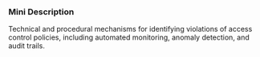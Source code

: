 ### Mini Description

Technical and procedural mechanisms for identifying violations of access control policies, including automated monitoring, anomaly detection, and audit trails.
